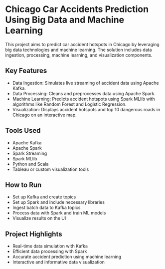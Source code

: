 # Chicago Car Accidents Prediction Using Big Data and Machine Learning

This project aims to predict car accident hotspots in Chicago by leveraging big data technologies and machine learning. The solution includes data ingestion, processing, machine learning, and visualization components.

## Key Features
- Data Ingestion: Simulates live streaming of accident data using Apache Kafka.
- Data Processing: Cleans and preprocesses data using Apache Spark.
- Machine Learning: Predicts accident hotspots using Spark MLlib with algorithms like Random Forest and Logistic Regression.
- Visualization: Displays accident hotspots and top 10 dangerous roads in Chicago on an interactive map.

## Tools Used
- Apache Kafka
- Apache Spark
- Spark Streaming
- Spark MLlib
- Python and Scala
- Tableau or custom visualization tools

## How to Run
- Set up Kafka and create topics
- Set up Spark and include necessary libraries
- Ingest batch data to Kafka topics
- Process data with Spark and train ML models
- Visualize results on the UI

## Project Highlights
- Real-time data simulation with Kafka
- Efficient data processing with Spark
- Accurate accident prediction using machine learning
- Interactive and informative data visualization
